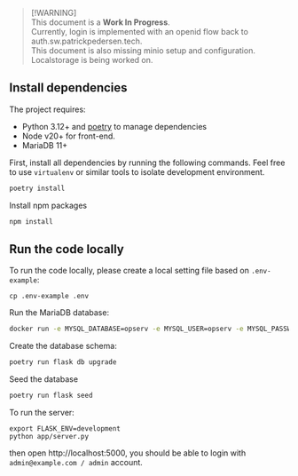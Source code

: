 > [!WARNING]\
> This document is a **Work In Progress**.\
> Currently, login is implemented with an openid flow back to auth.sw.patrickpedersen.tech.\
> This document is also missing minio setup and configuration. Localstorage is being worked on.

## Install dependencies

The project requires:
- Python 3.12+ and [poetry](https://python-poetry.org/) to manage dependencies
- Node v20+ for front-end.
- MariaDB 11+

First, install all dependencies by running the following commands.
Feel free to use `virtualenv` or similar tools to isolate development environment.

```bash
poetry install
```

Install npm packages

```bash
npm install
```

## Run the code locally

To run the code locally, please create a local setting file based on `.env-example`:

```
cp .env-example .env
```

Run the MariaDB database:

```bash
docker run -e MYSQL_DATABASE=opserv -e MYSQL_USER=opserv -e MYSQL_PASSWORD=opserv -e MYSQL_ROOT_PASSWORD=opserv -p 3306:3306 mariadb:11
```

Create the database schema:

```bash
poetry run flask db upgrade
```

Seed the database
```bash
poetry run flask seed
```

To run the server:

```
export FLASK_ENV=development
python app/server.py
```

then open http://localhost:5000, you should be able to login with `admin@example.com / admin` account.
